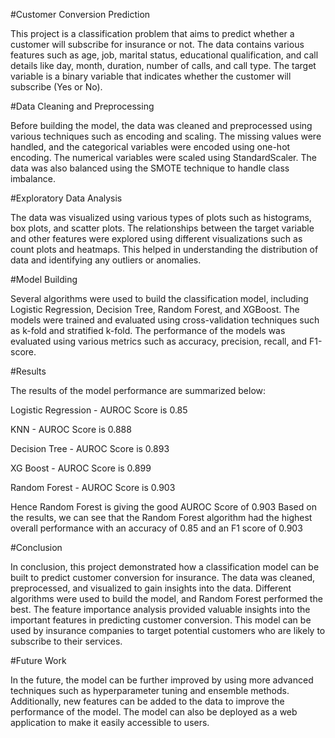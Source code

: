 #Customer Conversion Prediction

This project is a classification problem that aims to predict whether a customer will subscribe for insurance or not. The data contains various features such as age, job, marital status, educational qualification, and call details like day, month, duration, number of calls, and call type. The target variable is a binary variable that indicates whether the customer will subscribe (Yes or No).

#Data Cleaning and Preprocessing

Before building the model, the data was cleaned and preprocessed using various techniques such as encoding and scaling. The missing values were handled, and the categorical variables were encoded using one-hot encoding. The numerical variables were scaled using StandardScaler. The data was also balanced using the SMOTE technique to handle class imbalance.

#Exploratory Data Analysis

The data was visualized using various types of plots such as histograms, box plots, and scatter plots. The relationships between the target variable and other features were explored using different visualizations such as count plots and heatmaps. This helped in understanding the distribution of data and identifying any outliers or anomalies.

#Model Building

Several algorithms were used to build the classification model, including Logistic Regression, Decision Tree, Random Forest, and XGBoost. The models were trained and evaluated using cross-validation techniques such as k-fold and stratified k-fold. The performance of the models was evaluated using various metrics such as accuracy, precision, recall, and F1-score.

#Results

The results of the model performance are summarized  below:

Logistic Regression - AUROC Score is 0.85

KNN - AUROC Score is 0.888

Decision Tree - AUROC Score is 0.893

XG Boost - AUROC Score is 0.899

Random Forest - AUROC Score is 0.903

Hence Random Forest is giving the good AUROC Score of 0.903
Based on the results, we can see that the Random Forest algorithm had the highest overall performance with an accuracy of 0.85 and an F1 score of 0.903

#Conclusion

In conclusion, this project demonstrated how a classification model can be built to predict customer conversion for insurance. The data was cleaned, preprocessed, and visualized to gain insights into the data. Different algorithms were used to build the model, and Random Forest performed the best. The feature importance analysis provided valuable insights into the important features in predicting customer conversion. This model can be used by insurance companies to target potential customers who are likely to subscribe to their services.

#Future Work

In the future, the model can be further improved by using more advanced techniques such as hyperparameter tuning and ensemble methods. Additionally, new features can be added to the data to improve the performance of the model. The model can also be deployed as a web application to make it easily accessible to users.






